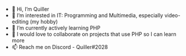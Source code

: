 - 👋 Hi, I’m Quiller
- 👀 I’m interested in IT: Programming and Multimedia, especially video-editing (my hobby)
- 🌱 I’m currently actively learning PHP
- 💞️ I would love to collaborate on projects that use PHP so I can learn more
- 📫 Reach me on Discord - Quiller#2028

